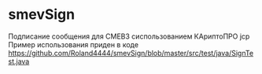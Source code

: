 # smevSign
Подписание сообщения для СМЕВ3 сиспользованием КАриптоПРО jcp 
Пример использования приден в коде https://github.com/Roland4444/smevSign/blob/master/src/test/java/SignTest.java

